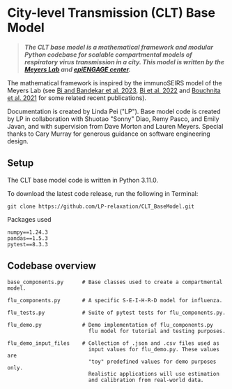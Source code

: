 # City-level Transmission (CLT) Base Model

> ***The CLT base model is a mathematical framework and modular Python codebase for scalable compartmental models of respiratory virus transmission in a city. This model is written by the [Meyers Lab](http://www.bio.utexas.edu/research/meyers/) and [epiENGAGE center](https://www.cdc.gov/insight-net/php/implementers/index.html).***

The mathematical framework is inspired by the immunoSEIRS model of the Meyers Lab (see [Bi and Bandekar et al. 2023](https://www.researchgate.net/publication/375193467_Scenario_Projections_for_SARS-CoV-2_Influenza_and_RSV_Burden_in_the_US_2023-2024), [Bi et al. 2022](https://repositories.lib.utexas.edu/server/api/core/bitstreams/da7bb152-3343-4135-86e3-040546d6e5b5/content) and [Bouchnita et al. 2021](https://repositories.lib.utexas.edu/items/e8d50517-6e78-488b-8c95-8c1138d90c28) for some related recent publications).

Documentation is created by Linda Pei ("LP"). Base model code is created by LP in collaboration with Shuotao "Sonny" Diao, Remy Pasco, and Emily Javan, and with supervision from Dave Morton and Lauren Meyers. Special thanks to Cary Murray for generous guidance on software engineering design. 

## Setup

The CLT base model code is written in Python 3.11.0.

To download the latest code release, run the following in Terminal:
```
git clone https://github.com/LP-relaxation/CLT_BaseModel.git
```

Packages used
```
numpy==1.24.3
pandas==1.5.3
pytest==8.3.3
```


## Codebase overview

    base_components.py      # Base classes used to create a compartmental model.

    flu_components.py       # A specific S-E-I-H-R-D model for influenza.

    flu_tests.py            # Suite of pytest tests for flu_components.py.

    flu_demo.py             # Demo implementation of flu_components.py
                              flu model for tutorial and testing purposes.  

    flu_demo_input_files    # Collection of .json and .csv files used as 
                              input values for flu_demo.py. These values are
                              "toy" predefined values for demo purposes only. 
                              Realistic applications will use estimation 
                              and calibration from real-world data. 


